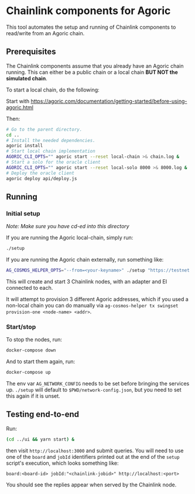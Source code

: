 # Chainlink components for Agoric

This tool automates the setup and running of Chainlink components to read/write from an Agoric chain.

## Prerequisites

The Chainlink components assume that you already have an Agoric chain running.
This can either be a public chain or a local chain **BUT NOT the simulated
chain**.

To start a local chain, do the following:

Start with https://agoric.com/documentation/getting-started/before-using-agoric.html

Then:

```sh
# Go to the parent directory.
cd ..
# Install the needed dependencies.
agoric install
# Start local chain implementation
AGORIC_CLI_OPTS="" agoric start --reset local-chain >& chain.log &
# Start a solo for the oracle client
AGORIC_CLI_OPTS="" agoric start --reset local-solo 8000 >& 8000.log &
# Deploy the oracle client
agoric deploy api/deploy.js
```

## Running

### Initial setup

_Note: Make sure you have cd-ed into this directory_

If you are running the Agoric local-chain, simply run:

```bash
./setup
```

If you are running the Agoric chain externally, run something like:

```bash
AG_COSMOS_HELPER_OPTS="--from=<your-keyname>" ./setup "https://testnet.agoric.com/network-config"
```

This will create and start 3 Chainlink nodes, with an adapter and EI connected to each.

It will attempt to provision 3 different Agoric addresses, which if you used a
non-local chain you can do manually via `ag-cosmos-helper tx swingset
provision-one <node-name> <addr>`.

### Start/stop

To stop the nodes, run:

```bash
docker-compose down
```

And to start them again, run:

```bash
docker-compose up
```

The env var `AG_NETWORK_CONFIG` needs to be set before bringing the services up.
`./setup` will default to `$PWD/network-config.json`, but you need to set this again if it is unset.

## Testing end-to-end

Run:

```bash
(cd ../ui && yarn start) &
```

then visit `http://localhost:3000` and submit queries.  You will need to use one
of the `board` and `jobId` identifiers printed out at the end of the `setup`
script's execution, which looks something like:

```
board:<board-id> jobId:"<chainlink-jobid>" http://localhost:<port>
```

You should see the replies appear when served by the Chainlink node.
